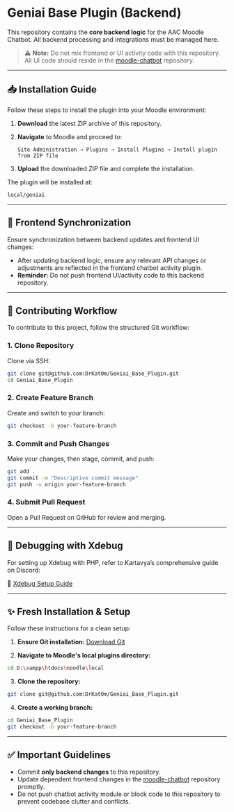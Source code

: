 # Geniai Base Plugin (Backend)

This repository contains the **core backend logic** for the AAC Moodle Chatbot. All backend processing and integrations must be managed here.

> ⚠️ **Note:** Do not mix frontend or UI activity code with this repository. All UI code should reside in the [moodle-chatbot](https://github.com/jpo5417/moodle-chatbot) repository.

---

## 📥 Installation Guide

Follow these steps to install the plugin into your Moodle environment:

1. **Download** the latest ZIP archive of this repository.
2. **Navigate** to Moodle and proceed to:

   ```
   Site Administration → Plugins → Install Plugins → Install plugin from ZIP file
   ```
3. **Upload** the downloaded ZIP file and complete the installation.

The plugin will be installed at:

```
local/geniai
```

---

## 🔄 Frontend Synchronization

Ensure synchronization between backend updates and frontend UI changes:

* After updating backend logic, ensure any relevant API changes or adjustments are reflected in the frontend chatbot activity plugin.
* **Reminder:** Do not push frontend UI/activity code to this backend repository.

---

## 🚀 Contributing Workflow

To contribute to this project, follow the structured Git workflow:

### 1. Clone Repository

Clone via SSH:

```bash
git clone git@github.com:DrKat0m/Geniai_Base_Plugin.git
cd Geniai_Base_Plugin
```

### 2. Create Feature Branch

Create and switch to your branch:

```bash
git checkout -b your-feature-branch
```

### 3. Commit and Push Changes

Make your changes, then stage, commit, and push:

```bash
git add .
git commit -m "Descriptive commit message"
git push -u origin your-feature-branch
```

### 4. Submit Pull Request

Open a Pull Request on GitHub for review and merging.

---

## 🐞 Debugging with Xdebug

For setting up Xdebug with PHP, refer to Kartavya’s comprehensive guide on Discord:

🔗 [Xdebug Setup Guide](https://discord.com/channels/1328761463774511164/1328771210087235595/1346614587008618588)

---

## ✨ Fresh Installation & Setup

Follow these instructions for a clean setup:

1. **Ensure Git installation:** [Download Git](https://git-scm.com/downloads)

2. **Navigate to Moodle's local plugins directory:**

```bash
cd D:\xampp\htdocs\moodle\local
```

3. **Clone the repository:**

```bash
git clone git@github.com:DrKat0m/Geniai_Base_Plugin.git
```

4. **Create a working branch:**

```bash
cd Geniai_Base_Plugin
git checkout -b your-feature-branch
```

---

## ✅ Important Guidelines

* Commit **only backend changes** to this repository.
* Update dependent frontend changes in the [moodle-chatbot](https://github.com/jpo5417/moodle-chatbot) repository promptly.
* Do not push chatbot activity module or block code to this repository to prevent codebase clutter and conflicts.
